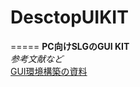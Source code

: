 # DesctopUIKIT
=====
**PC向けSLGのGUI KIT**  
*参考文献など*  
[GUI環境構築の資料](http://qiita.com/shibukawa/items/549bc3af2232099112ac"Go用のGoogle製のGUIツールキットgxuiのインストール")
